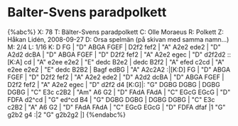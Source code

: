 # Balter-Svens paradpolkett

{%abc%}
X: 78
T: Bälter-Svens paradpolkett
C: Olle Moraeus
R: Polkett
Z: Håkan Lidén, 2008-09-27
D: Orsa spelmän (på skivan med samma namn...)
M: 2/4
L: 1/16
K: D
FG | "D" ABGA FGEF | D2f2 fef2 | "A" A2e2 ede2 | "D" A2d2 dcBA | "D" ABGA FGEF |
"D" D2f2 fef2 | "A" A2e2 egec | "D" d2f2d2 ::[K:A] cd | "A" e2ee e2e2 | "E" dedc B2e2 | dedc B2f2 |
"A" efed c2cd | "A" e2ee e2e2 | "E" dedc B2B2 | Bagf edBG | "A" A2c2A2 :|[K:D] FG | "D" ABGA FGEF |
"D" D2f2 fef2 | "A" A2e2 ede2 | "D" A2d2 dcBA | "D" ABGA FGEF | D2f2 fef2 | "A" A2e2 egec |
"D" d2f2 d4 [K:G]|: "G" DGBG DGBG | DGBG DGBG | "C" E3c c2B2 | "Am" A6 G2 | "D" FAdA FAdA |
"C" EGcG EGcG | "D" FDFA d2^cd | "G" ed^cd B4 | "G" DGBG DGBG | DGBG DGBG | "C" E3c c2B2 |
"A" A6 G2 | "D" FAdA FAdA | "C" EGcG EGcG | "D" FDFA dfaf |1 "G" g2b2 g4 :|2 "G" g2b2g2 |]
{%endabc%}

